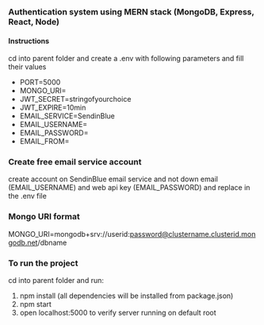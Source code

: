### Authentication system using MERN stack (MongoDB, Express, React, Node)

#### Instructions

cd into parent folder and create a .env with following parameters and fill their values

- PORT=5000
- MONGO_URI=
- JWT_SECRET=stringofyourchoice
- JWT_EXPIRE=10min
- EMAIL_SERVICE=SendinBlue
- EMAIL_USERNAME=
- EMAIL_PASSWORD=
- EMAIL_FROM=

### Create free email service account

create account on SendinBlue email service and not down email (EMAIL_USERNAME) and web api key (EMAIL_PASSWORD) and replace in the .env file

### Mongo URI format

MONGO_URI=mongodb+srv://userid:password@clustername.clusterid.mongodb.net/dbname

### To run the project

cd into parent folder and run:

1. npm install (all dependencies will be installed from package.json)
2. npm start
3. open localhost:5000 to verify server running on default root
